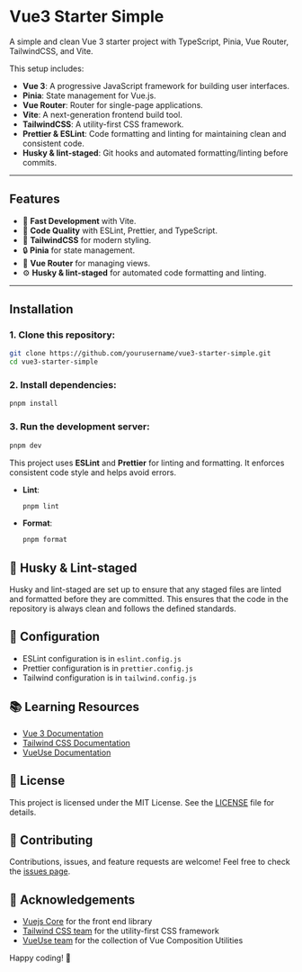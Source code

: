 # Vue3 Starter Simple

A simple and clean Vue 3 starter project with TypeScript, Pinia, Vue Router, TailwindCSS, and Vite.

This setup includes:

- **Vue 3**: A progressive JavaScript framework for building user interfaces.
- **Pinia**: State management for Vue.js.
- **Vue Router**: Router for single-page applications.
- **Vite**: A next-generation frontend build tool.
- **TailwindCSS**: A utility-first CSS framework.
- **Prettier & ESLint**: Code formatting and linting for maintaining clean and consistent code.
- **Husky & lint-staged**: Git hooks and automated formatting/linting before commits.

---

## Features

- 🚀 **Fast Development** with Vite.
- 🔧 **Code Quality** with ESLint, Prettier, and TypeScript.
- 💅 **TailwindCSS** for modern styling.
- 🔒 **Pinia** for state management.
- 🔄 **Vue Router** for managing views.
- ⚙️ **Husky & lint-staged** for automated code formatting and linting.

---

## Installation

### 1. Clone this repository:

```bash
git clone https://github.com/yourusername/vue3-starter-simple.git
cd vue3-starter-simple
```

### 2. Install dependencies:

```bash
pnpm install
```

### 3. Run the development server:

```bash
pnpm dev
```

This project uses **ESLint** and **Prettier** for linting and formatting. It enforces consistent code style and helps avoid errors.

- **Lint**:

    ```bash
    pnpm lint
    ```

- **Format**:
    ```bash
    pnpm format
    ```

## 🐶 Husky & Lint-staged

Husky and lint-staged are set up to ensure that any staged files are linted and formatted before they are committed. This ensures that the code in the repository is always clean and follows the defined standards.

## 🔧 Configuration

- ESLint configuration is in `eslint.config.js`
- Prettier configuration is in `prettier.config.js`
- Tailwind configuration is in `tailwind.config.js`

## 📚 Learning Resources

- [Vue 3 Documentation](https://v3.vuejs.org/)
- [Tailwind CSS Documentation](https://tailwindcss.com/docs)
- [VueUse Documentation](https://vueuse.org/)

## 📄 License

This project is licensed under the MIT License. See the [LICENSE](LICENSE) file for details.

## 🤝 Contributing

Contributions, issues, and feature requests are welcome! Feel free to check the [issues page](https://github.com/Mitzune/vue3-starter-simple/issues).

## 🙏 Acknowledgements

- [Vuejs Core](https://github.com/vuejs/core) for the front end library
- [Tailwind CSS team](https://tailwindcss.com/) for the utility-first CSS framework
- [VueUse team](https://vueuse.org/) for the collection of Vue Composition Utilities

Happy coding! 🎉
